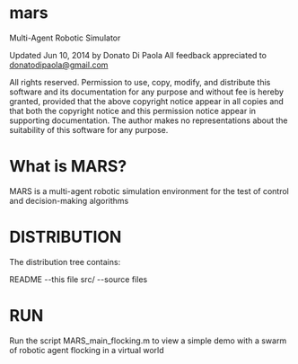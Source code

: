 mars
====

Multi-Agent Robotic Simulator

Updated Jun 10, 2014 by Donato Di Paola
All feedback appreciated to donatodipaola@gmail.com
 
All rights reserved. Permission to use, copy, modify, and distribute this software and its documentation for any purpose and without fee is hereby granted, provided that the above copyright notice appear in all copies and that both the copyright notice and this permission notice appear in supporting documentation. The author makes no representations about the suitability of this software for any purpose.


What is MARS?
================
MARS is a multi-agent robotic simulation environment for the test of control and decision-making algorithms 

DISTRIBUTION
================
The distribution tree contains: 

README
	--this file
src/ 
	--source files

RUN
============
Run the script MARS_main_flocking.m to view a simple demo with a swarm of robotic agent flocking in a virtual world

